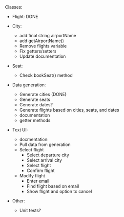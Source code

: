 Classes:

- Flight: DONE

- City:
	- add final string airportName
	- add getAirportName()
	- Remove flights variable
	- Fix getters/setters
	- Update documentation

- Seat:
	- Check bookSeat() method

- Data generation:
	- Generate cities (DONE)
	- Generate seats
	- Generate dates?
	- Generate flights based on cities, seats, and dates
	- documentation
	- getter methods

- Text UI:
 	- docmentation
	- Pull data from generation
	- Select flight
		- Select departure city
		- Select arrival city
		- Select flight
		- Confirm flight
	- Modify flight
		- Enter email
		- Find flight based on email
		- Show flight and option to cancel

- Other:
	- Unit tests?

